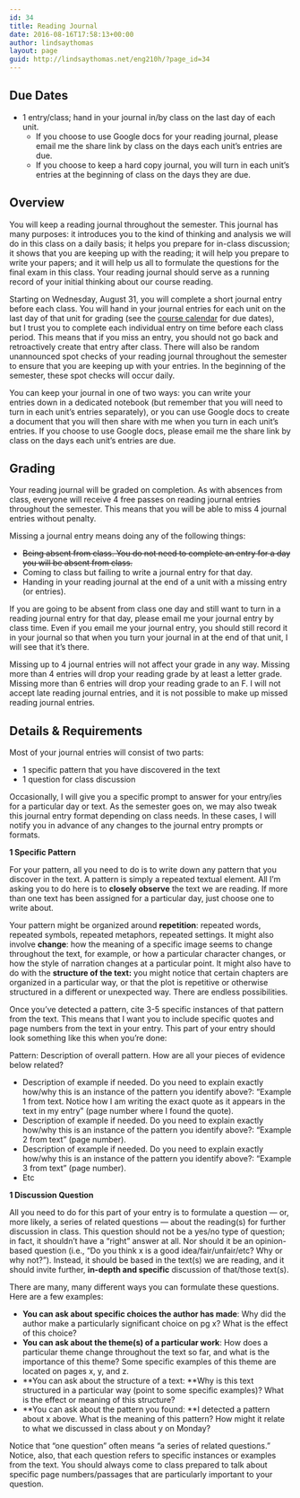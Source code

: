 ```yaml
---
id: 34
title: Reading Journal
date: 2016-08-16T17:58:13+00:00
author: lindsaythomas
layout: page
guid: http://lindsaythomas.net/eng210h/?page_id=34
---
```

## Due Dates

  * 1 entry/class; hand in your journal in/by class on the last day of each unit. 
      * If you choose to use Google docs for your reading journal, please email me the share link by class on the days each unit&#8217;s entries are due.
      * If you choose to keep a hard copy journal, you will turn in each unit&#8217;s entries at the beginning of class on the days they are due.

## Overview

You will keep a reading journal throughout the semester. This journal has many purposes: it introduces you to the kind of thinking and analysis we will do in this class on a daily basis; it helps you prepare for in-class discussion; it shows that you are keeping up with the reading; it will help you prepare to write your papers; and it will help us all to formulate the questions for the final exam in this class. Your reading journal should serve as a running record of your initial thinking about our course reading.

Starting on Wednesday, August 31, you will complete a short journal entry before each class. You will hand in your journal entries for each unit on the last day of that unit for grading (see the <a href="http://lindsaythomas.net/eng210h/calendar/" target="_blank">course calendar</a> for due dates), but I trust you to complete each individual entry on time before each class period. This means that if you miss an entry, you should not go back and retroactively create that entry after class. There will also be random unannounced spot checks of your reading journal throughout the semester to ensure that you are keeping up with your entries. In the beginning of the semester, these spot checks will occur daily.

You can keep your journal in one of two ways: you can write your entries down in a dedicated notebook (but remember that you will need to turn in each unit&#8217;s entries separately), or you can use Google docs to create a document that you will then share with me when you turn in each unit&#8217;s entries. If you choose to use Google docs, please email me the share link by class on the days each unit&#8217;s entries are due.

## Grading

Your reading journal will be graded on completion. As with absences from class, everyone will receive 4 free passes on reading journal entries throughout the semester. This means that you will be able to miss 4 journal entries without penalty.

Missing a journal entry means doing any of the following things:

  * <del>Being absent from class. You do not need to complete an entry for a day you will be absent from class.</del>
  * Coming to class but failing to write a journal entry for that day.
  * Handing in your reading journal at the end of a unit with a missing entry (or entries).

If you are going to be absent from class one day and still want to turn in a reading journal entry for that day, please email me your journal entry by class time. Even if you email me your journal entry, you should still record it in your journal so that when you turn your journal in at the end of that unit, I will see that it&#8217;s there.

Missing up to 4 journal entries will not affect your grade in any way. Missing more than 4 entries will drop your reading grade by at least a letter grade. Missing more than 6 entries will drop your reading grade to an F. I will not accept late reading journal entries, and it is not possible to make up missed reading journal entries.

## Details & Requirements

Most of your journal entries will consist of two parts:

  * 1 specific pattern that you have discovered in the text
  * 1 question for class discussion

Occasionally, I will give you a specific prompt to answer for your entry/ies for a particular day or text. As the semester goes on, we may also tweak this journal entry format depending on class needs. In these cases, I will notify you in advance of any changes to the journal entry prompts or formats.

**1 Specific Pattern**

For your pattern, all you need to do is to write down any pattern that you discover in the text. A pattern is simply a repeated textual element. All I&#8217;m asking you to do here is to **closely observe** the text we are reading. If more than one text has been assigned for a particular day, just choose one to write about.

Your pattern might be organized around **repetition**: repeated words, repeated symbols, repeated metaphors, repeated settings. It might also involve **change**: how the meaning of a specific image seems to change throughout the text, for example, or how a particular character changes, or how the style of narration changes at a particular point. It might also have to do with the **structure of the text:** you might notice that certain chapters are organized in a particular way, or that the plot is repetitive or otherwise structured in a different or unexpected way. There are endless possibilities.

Once you’ve detected a pattern, cite 3-5 specific instances of that pattern from the text. This means that I want you to include specific quotes and page numbers from the text in your entry. This part of your entry should look something like this when you’re done:

Pattern: Description of overall pattern. How are all your pieces of evidence below related?

  * Description of example if needed. Do you need to explain exactly how/why this is an instance of the pattern you identify above?: “Example 1 from text. Notice how I am writing the exact quote as it appears in the text in my entry” (page number where I found the quote).
  * Description of example if needed. Do you need to explain exactly how/why this is an instance of the pattern you identify above?: “Example 2 from text” (page number).
  * Description of example if needed. Do you need to explain exactly how/why this is an instance of the pattern you identify above?: “Example 3 from text” (page number).
  * Etc

**1 Discussion Question**

All you need to do for this part of your entry is to formulate a question &#8212; or, more likely, a series of related questions &#8212; about the reading(s) for further discussion in class. This question should not be a yes/no type of question; in fact, it shouldn&#8217;t have a &#8220;right&#8221; answer at all. Nor should it be an opinion-based question (i.e., &#8220;Do you think x is a good idea/fair/unfair/etc? Why or why not?&#8221;). Instead, it should be based in the text(s) we are reading, and it should invite further, **in-depth and specific** discussion of that/those text(s).

There are many, many different ways you can formulate these questions. Here are a few examples:

  * **You can ask about specific choices the author has made**: Why did the author make a particularly significant choice on pg x? What is the effect of this choice?
  * **You can ask about the theme(s) of a particular work**: How does a particular theme change throughout the text so far, and what is the importance of this theme? Some specific examples of this theme are located on pages x, y, and z.
  * **You can ask about the structure of a text: **Why is this text structured in a particular way (point to some specific examples)? What is the effect or meaning of this structure?
  * **You can ask about the pattern you found: **I detected a pattern about x above. What is the meaning of this pattern? How might it relate to what we discussed in class about y on Monday?

Notice that &#8220;one question&#8221; often means &#8220;a series of related questions.&#8221; Notice, also, that each question refers to specific instances or examples from the text. You should always come to class prepared to talk about specific page numbers/passages that are particularly important to your question.